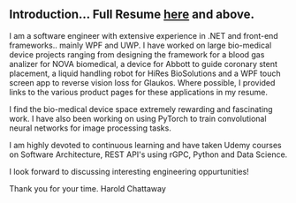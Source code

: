 ## Introduction... Full Resume <a href="https://github.com/softwarelifecycle/resume/blob/main/Resume-HaroldChattaway.md">here</a> and above.

I am a software engineer with extensive experience in .NET and front-end frameworks.. mainly WPF and UWP. I have worked on large bio-medical device projects ranging from designing the framework for a blood gas analizer for NOVA biomedical, a device for Abbott to guide coronary stent placement, a liquid handling robot for HiRes BioSolutions and a WPF touch screen app to reverse vision loss for Glaukos. Where possible, I provided links to the various product pages for these applications in my resume.

I find the bio-medical device space extremely rewarding and fascinating work. I have also been working on using PyTorch to train convolutional neural networks for image processing tasks.

I am highly devoted to continuous learning and have taken Udemy courses on Software Architecture, REST API's using rGPC, Python and Data Science.

I look forward to discussing interesting engineering oppurtunities! 

Thank you for your time.
Harold Chattaway
